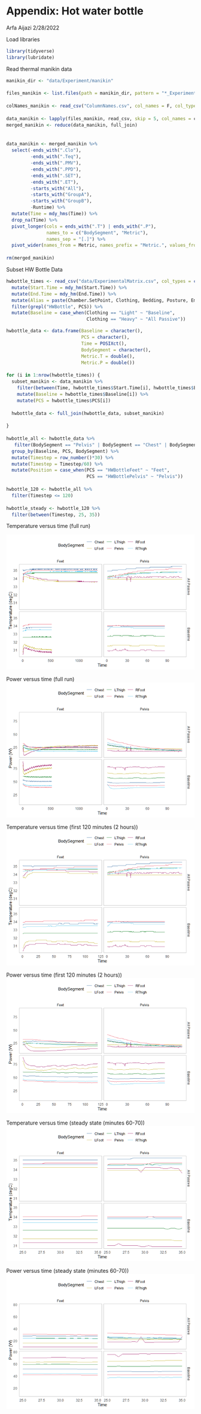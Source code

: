 Appendix: Hot water bottle
================
Arfa Aijazi
2/28/2022

Load libraries  

``` r
library(tidyverse)
library(lubridate)
```

Read thermal manikin data  

``` r
manikin_dir <- "data/Experiment/manikin"

files_manikin <- list.files(path = manikin_dir, pattern = "*_Experiment.csv", full.names = TRUE)

colNames_manikin <- read_csv("ColumnNames.csv", col_names = F, col_types = cols())

data_manikin <- lapply(files_manikin, read_csv, skip = 5, col_names = colNames_manikin$X1, col_types = cols())
merged_manikin <- reduce(data_manikin, full_join)
  
  
data_manikin <- merged_manikin %>%
  select(-ends_with(".Clo"), 
         -ends_with(".Teq"), 
         -ends_with(".PMV"), 
         -ends_with(".PPD"), 
         -ends_with(".SET"), 
         -ends_with(".ET"), 
         -starts_with("All"), 
         -starts_with("GroupA"), 
         -starts_with("GroupB"),
         -Runtime) %>%
  mutate(Time = mdy_hms(Time)) %>%
  drop_na(Time) %>%
  pivot_longer(cols = ends_with(".T") | ends_with(".P"),
               names_to = c("BodySegment", "Metric"),
               names_sep = "[.]") %>%
  pivot_wider(names_from = Metric, names_prefix = "Metric.", values_from = value)

rm(merged_manikin) 
```

Subset HW Bottle Data  

``` r
hwbottle_times <- read_csv("data/ExperimentalMatrix.csv", col_types = cols()) %>%
  mutate(Start.Time = mdy_hm(Start.Time)) %>%
  mutate(End.Time = mdy_hm(End.Time)) %>%
  mutate(Alias = paste(Chamber.SetPoint, Clothing, Bedding, Posture, Emergency.Blanket, Bed.Type, PCS, Repetition, sep = "_")) %>%
  filter(grepl("HWBottle", PCS)) %>%
  mutate(Baseline = case_when(Clothing == "Light" ~ "Baseline",
                              Clothing == "Heavy" ~ "All Passive"))
```

``` r
hwbottle_data <- data.frame(Baseline = character(),
                            PCS = character(),
                            Time = POSIXct(),
                            BodySegment = character(),
                            Metric.T = double(),
                            Metric.P = double())

for (i in 1:nrow(hwbottle_times)) {
  subset_manikin <- data_manikin %>%
    filter(between(Time, hwbottle_times$Start.Time[i], hwbottle_times$End.Time[i]-minutes(1))) %>%
    mutate(Baseline = hwbottle_times$Baseline[i]) %>%
    mutate(PCS = hwbottle_times$PCS[i])
  
  hwbottle_data <- full_join(hwbottle_data, subset_manikin)
    
}

hwbottle_all <- hwbottle_data %>%
   filter(BodySegment == "Pelvis" | BodySegment == "Chest" | BodySegment == "LThigh" | BodySegment == "RThigh" | BodySegment == "LFoot" | BodySegment == "RFoot") %>%
  group_by(Baseline, PCS, BodySegment) %>%
  mutate(Timestep = row_number()*30) %>%
  mutate(Timestep = Timestep/60) %>%
  mutate(Position = case_when(PCS == "HWBottleFeet" ~ "Feet",
                              PCS == "HWBottlePelvis" ~ "Pelvis"))

hwbottle_120 <- hwbottle_all %>%
  filter(Timestep <= 120)

hwbottle_steady <- hwbottle_120 %>%
  filter(between(Timestep, 25, 35))
```

Temperature versus time (full run) 

![](HWBottle_files/figure-gfm/unnamed-chunk-6-1.png)<!-- -->

Power versus time (full run)   
![](HWBottle_files/figure-gfm/unnamed-chunk-7-1.png)<!-- -->

Temperature versus time (first 120 minutes (2 hours))   
![](HWBottle_files/figure-gfm/unnamed-chunk-8-1.png)<!-- -->

Power versus time (first 120 minutes (2 hours))   
![](HWBottle_files/figure-gfm/unnamed-chunk-9-1.png)<!-- -->

Temperature versus time (steady state (minutes 60-70)) 
![](HWBottle_files/figure-gfm/unnamed-chunk-10-1.png)<!-- -->

Power versus time (steady state (minutes 60-70)) 
![](HWBottle_files/figure-gfm/unnamed-chunk-11-1.png)<!-- -->
